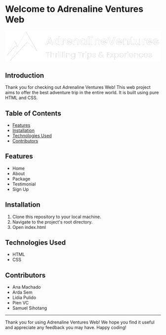 # Welcome to Adrenaline Ventures Web

![Your Web Project Logo](./images/adrenalineventures-logo.png)

## Introduction

Thank you for checking out Adrenaline Ventures Web! This web project aims to offer the best adventure trip in the entire world. It is built using pure HTML and CSS.

## Table of Contents

- [Features](#features)
- [Installation](#installation)
- [Technologies Used](#technologies-used)
- [Contributors](#contributors)

## Features

- Home
- About
- Package
- Testimonial
- Sign Up

## Installation

1. Clone this repository to your local machine.
2. Navigate to the project's root directory.
3. Open index.html

## Technologies Used

- HTML
- CSS

## Contributors

- Ana Machado
- Arda Sem
- Lidia Pulido
- Pien VC
- Samuel Sihotang

---

Thank you for using Adrenaline Ventures Web! We hope you find it useful and appreciate any feedback you may have. Happy coding!
